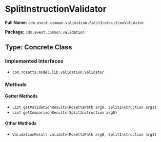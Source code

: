 # SplitInstructionValidator

**Full Name:** `cdm.event.common.validation.SplitInstructionValidator`

**Package:** `cdm.event.common.validation`

## Type: Concrete Class

### Implemented Interfaces

- `com.rosetta.model.lib.validation.Validator`

### Methods

#### Getter Methods

- `List getValidationResults(RosettaPath arg0, SplitInstruction arg1)`
- `List getComparisonResults(SplitInstruction arg0)`

#### Other Methods

- `ValidationResult validate(RosettaPath arg0, SplitInstruction arg1)`


